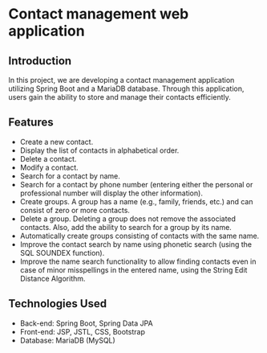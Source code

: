 
# Contact management web application

## Introduction
In this project, we are developing a contact management application utilizing Spring Boot and a MariaDB database. Through this application, users gain the ability to store and manage their contacts efficiently.

## Features
- Create a new contact.
- Display the list of contacts in alphabetical order.
- Delete a contact.
- Modify a contact.
- Search for a contact by name.
- Search for a contact by phone number (entering either the personal or professional number will display the other information).
- Create groups. A group has a name (e.g., family, friends, etc.) and can consist of zero or more contacts.
- Delete a group. Deleting a group does not remove the associated contacts. Also, add the ability to search for a group by its name.
- Automatically create groups consisting of contacts with the same name.
- Improve the contact search by name using phonetic search (using the SQL SOUNDEX function).
- Improve the name search functionality to allow finding contacts even in case of minor misspellings in the entered name, using the String Edit Distance Algorithm.

## Technologies Used
- Back-end: Spring Boot, Spring Data JPA
- Front-end: JSP, JSTL, CSS, Bootstrap
- Database: MariaDB (MySQL)

